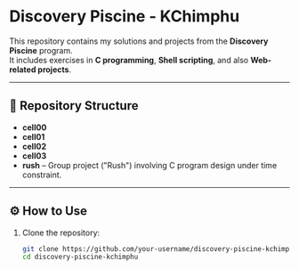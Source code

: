 # Discovery Piscine - KChimphu

This repository contains my solutions and projects from the **Discovery Piscine** program.  
It includes exercises in **C programming**, **Shell scripting**, and also **Web-related projects**.

---

## 📂 Repository Structure

- **cell00**
- **cell01**
- **cell02**
- **cell03**
- **rush** – Group project ("Rush") involving C program design under time constraint.  

---

## ⚙️ How to Use

1. Clone the repository:
   ```bash
   git clone https://github.com/your-username/discovery-piscine-kchimphu.git
   cd discovery-piscine-kchimphu

